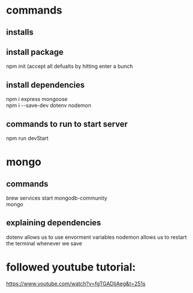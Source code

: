 # commands 

## installs 
## install package 
npm init  (accept all defualts by hitting enter a bunch <br>
## install dependencies 
npm i express mongoose <br>
npm i --save-dev dotenv nodemon<br>

## commands to run to start server 
npm run devStart 


# mongo 
## commands
brew services start mongodb-community <br>
mongo

## explaining dependencies 
dotenv  allows us to use envorment variables 
nodemon allows us to restart the terminal whenever we save

# followed youtube tutorial:
https://www.youtube.com/watch?v=fgTGADljAeg&t=251s 
